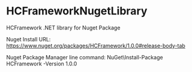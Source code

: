 # HCFrameworkNugetLibrary
HCFramework .NET library for Nuget Package

Nuget Install
URL: https://www.nuget.org/packages/HCFramework/1.0.0#release-body-tab

Nuget Package Manager line command:
NuGet\Install-Package HCFramework -Version 1.0.0
